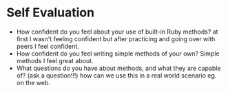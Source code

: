 # Self Evaluation

- How confident do you feel about your use of built-in Ruby methods?
at first I wasn't feeling confident but after practicing and going over with peers I feel confident.
- How confident do you feel writing simple methods of your own?
Simple methods I feel great about.
- What questions do you have about methods, and what they are capable of? (ask a question!!!)
how can we use this in a real world scenario eg. on the web.
